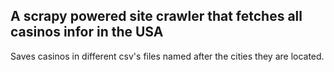 ## A scrapy powered site crawler that fetches all casinos infor in the USA
Saves casinos in different csv's files named after the cities they are located. 
